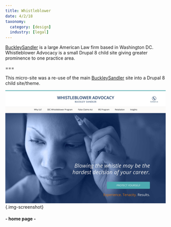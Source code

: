 ```yaml
---
title: Whistleblower
date: 4/2/18
taxonomy:
  category: [design]
  industry: [legal]
---
```


<a href="http://www.buckleysandler.com" target="_blank">BuckleySandler</a> is a large American Law firm based in Washington DC. Whistleblower Advocacy is a small Drupal 8 child site giving greater prominence to one practice area.

===

This micro-site was a re-use of the main <a href="http://www.buckleysandler.com" target="_blank">BuckleySandler</a> site into a Drupal 8 child site/theme.

![Home page](whistleblower.jpg){.img-screenshot}
#### - home page -